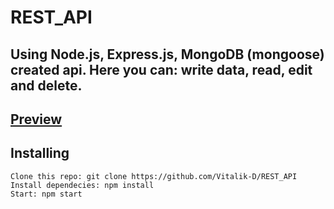 # REST_API

## Using Node.js, Express.js, MongoDB (mongoose) created api. Here you can: write data, read, edit and delete.

## [Preview]( https://rest-api-12345.herokuapp.com/)

## Installing
````
Clone this repo: git clone https://github.com/Vitalik-D/REST_API
Install dependecies: npm install
Start: npm start
````


